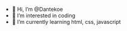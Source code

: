 - 👋 Hi, I’m @Dantekoe
- 👀 I’m interested in coding
- 🌱 I’m currently learning html, css, javascript



<!---
Dantekoe/Dantekoe is a ✨ special ✨ repository because its `README.md` (this file) appears on your GitHub profile.
You can click the Preview link to take a look at your changes.
--->

